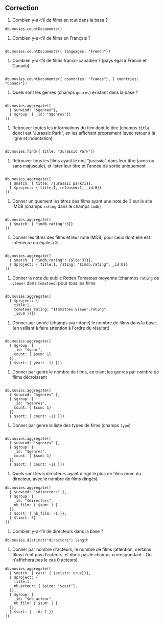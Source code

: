 ## Correction

1. Combien y-a-t'il de films en tout dans la base ?

```
db.movies.countDocuments()
```
1. Combien y-a-t'il de films en Français ?
```

db.movies.countDocuments({ languages: "French"})

```
1. Combien y-a-t'il de films franco-canadien ? (pays égal à France et Canada)
```

db.movies.countDocuments({ countries: "France"}, { countries: "Canada"})

```
1. Quels sont les genres (champs `genres`) existant dans la base ?
```

db.movies.aggregate([
  { $unwind: "$genres"},
  { $group: { _id: "$genres"}}
])

```
1. Retrouver toutes les informations du film dont le titre (champs `title` donc) est "Jurassic Park", en les affichant proprement (avec retour à la ligne et indentation)
```

db.movies.find({ title: "Jurassic Park"})

```
1. Retrouver tous les films ayant le mot "jurassic" dans leur titre (avec ou sans majuscule), et lister leur titre et l'année de sortie uniquement
```

db.movies.aggregate([
  { $match: { title: /jurassic park/i}},
  { $project: { title:1, released:1, _id:0}}
])

```
1. Donner uniquement les titres des films ayant une note de 3 sur le site IMDB (champs `rating` dans le champs `imdb`)
```

db.movies.aggregate([
  { $match: { "imdb.rating":3}}
])

```
1. Donner les titres des films et leur note IMDB, pour ceux dont elle est inférieure ou égale à 3
```

db.movies.aggregate([
  { $match: { "imdb.rating": {$lte:3}}},
  { $project: { title:1, rating: "$imdb.rating", _id:0}}
])

```
1. Donner la note du public Rotten Tomatoes moyenne (chanmps `rating` de `viewer` dans `tomatoes`) pour tous les films
```

db.movies.aggregate([ 
  { $project: { 
    title:1, 
    tomatoes_rating: "$tomatoes.viewer.rating", 
    _id:0 }}])

```
1. Donner par année (champs `year` donc) le nombre de films dans la base (en veillant à faire attention à l'ordre du résultat)
```

db.movies.aggregate([ 
  { $group: { 
    _id: "$year", 
    count: { $sum: 1}
  }}, 
  { $sort: { year: -1} }])

```
1. Donner par genre le nombre de films, en triant les genres par nombre de films décroissant
```

db.movies.aggregate([ 
  { $unwind: "$genres" }, 
  { $group: { 
    _id: "$genres", 
    count: { $sum: 1}
  }}, 
  { $sort: { count: -1} }])

```
1. Donner par genre la liste des types de films (champs `type`)
```

db.movies.aggregate([ 
  { $unwind: "$genres" }, 
  { $group: { 
    _id: "$genres", 
    count: { $sum: 1}
  }}, 
  { $sort: { count: -1} }])

```
1. Quels sont les 5 directeurs ayant dirigé le plus de films (nom du directeur, avec le nombre de films dirigés)
```
db.movies.aggregate([
  { $unwind: "$directors" },
  { $group: {
    _id: "$directors",
    nb_film: { $sum: 1 }
  }},
  { $sort: { nb_film: -1 }},
  { $limit: 5}
])
```
1. Combien y-a-t'il de directeurs dans la base ?
```
db.movies.distinct("directors").length
```
1. Donner par nombre d'acteurs, le nombre de films (attention, certains films n'ont pas d'acteurs, et donc pas le champs correspondant - On n'affichera pas le cas 0 acteurs)
```
db.movies.aggregate([
  { $match: { cast: { $exists: true}}},
  { $project: { 
    title:1,
    nb_acteur: { $size: "$cast"},
  }},
  { $group: {
    _id: "$nb_acteur",
    nb_film: { $sum: 1 }
  }},
  { $sort: { _id: 1 }}
])
```
